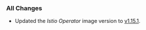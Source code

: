 ### All Changes

- Updated the _Istio Operator_ image version to [v1.15.1](https://github.com/istio/istio/releases/tag/1.15.1).
